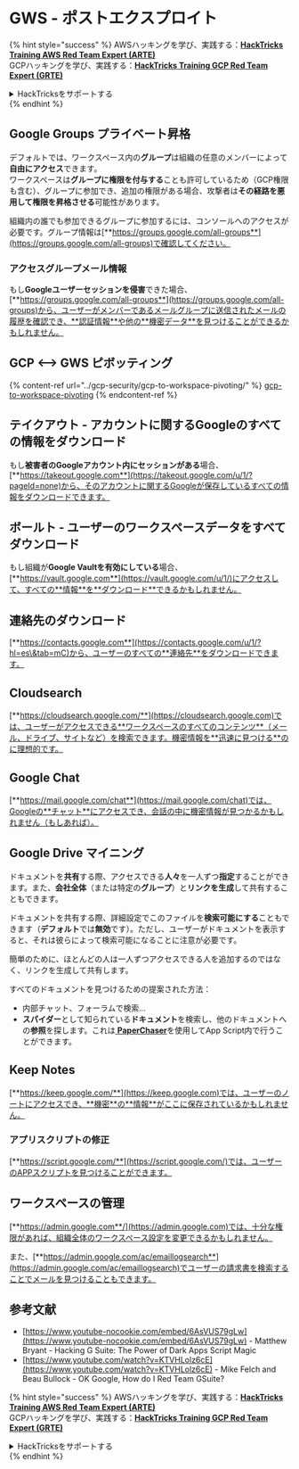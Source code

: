# GWS - ポストエクスプロイト

{% hint style="success" %}
AWSハッキングを学び、実践する：<img src="../../.gitbook/assets/image (1) (1) (1) (1).png" alt="" data-size="line">[**HackTricks Training AWS Red Team Expert (ARTE)**](https://training.hacktricks.xyz/courses/arte)<img src="../../.gitbook/assets/image (1) (1) (1) (1).png" alt="" data-size="line">\
GCPハッキングを学び、実践する：<img src="../../.gitbook/assets/image (2) (1).png" alt="" data-size="line">[**HackTricks Training GCP Red Team Expert (GRTE)**<img src="../../.gitbook/assets/image (2) (1).png" alt="" data-size="line">](https://training.hacktricks.xyz/courses/grte)

<details>

<summary>HackTricksをサポートする</summary>

* [**サブスクリプションプラン**](https://github.com/sponsors/carlospolop)を確認してください！
* **💬 [**Discordグループ**](https://discord.gg/hRep4RUj7f)または[**Telegramグループ**](https://t.me/peass)に参加するか、**Twitter** 🐦 [**@hacktricks\_live**](https://twitter.com/hacktricks_live)**をフォローしてください。**
* **[**HackTricks**](https://github.com/carlospolop/hacktricks)および[**HackTricks Cloud**](https://github.com/carlospolop/hacktricks-cloud)のGitHubリポジトリにPRを提出してハッキングトリックを共有してください。**

</details>
{% endhint %}

## Google Groups プライベート昇格

デフォルトでは、ワークスペース内の**グループ**は組織の任意のメンバーによって**自由にアクセス**できます。\
ワークスペースは**グループに権限を付与する**ことも許可しているため（GCP権限も含む）、グループに参加でき、追加の権限がある場合、攻撃者は**その経路を悪用して権限を昇格させる**可能性があります。

組織内の誰でも参加できるグループに参加するには、コンソールへのアクセスが必要です。グループ情報は[**https://groups.google.com/all-groups**](https://groups.google.com/all-groups)で確認してください。

### アクセスグループメール情報

もし**Googleユーザーセッションを侵害**できた場合、[**https://groups.google.com/all-groups**](https://groups.google.com/all-groups)から、ユーザーがメンバーであるメールグループに送信されたメールの履歴を確認でき、**認証情報**や他の**機密データ**を見つけることができるかもしれません。

## GCP <--> GWS ピボッティング

{% content-ref url="../gcp-security/gcp-to-workspace-pivoting/" %}
[gcp-to-workspace-pivoting](../gcp-security/gcp-to-workspace-pivoting/)
{% endcontent-ref %}

## テイクアウト - アカウントに関するGoogleのすべての情報をダウンロード

もし**被害者のGoogleアカウント内にセッションがある**場合、[**https://takeout.google.com**](https://takeout.google.com/u/1/?pageId=none)から、そのアカウントに関するGoogleが保存しているすべての情報をダウンロードできます。

## ボールト - ユーザーのワークスペースデータをすべてダウンロード

もし組織が**Google Vaultを有効にしている**場合、[**https://vault.google.com**](https://vault.google.com/u/1/)にアクセスして、すべての**情報**を**ダウンロード**できるかもしれません。

## 連絡先のダウンロード

[**https://contacts.google.com**](https://contacts.google.com/u/1/?hl=es\&tab=mC)から、ユーザーのすべての**連絡先**をダウンロードできます。

## Cloudsearch

[**https://cloudsearch.google.com/**](https://cloudsearch.google.com)では、ユーザーがアクセスできる**ワークスペースのすべてのコンテンツ**（メール、ドライブ、サイトなど）を検索できます。機密情報を**迅速に見つける**のに理想的です。

## Google Chat

[**https://mail.google.com/chat**](https://mail.google.com/chat)では、Googleの**チャット**にアクセスでき、会話の中に機密情報が見つかるかもしれません（もしあれば）。

## Google Drive マイニング

ドキュメントを**共有**する際、アクセスできる**人々**を一人ずつ**指定**することができます。また、**会社全体**（または特定の**グループ**）と**リンクを生成**して共有することもできます。

ドキュメントを共有する際、詳細設定でこのファイルを**検索可能にする**こともできます（**デフォルト**では**無効**です）。ただし、ユーザーがドキュメントを表示すると、それは彼らによって検索可能になることに注意が必要です。

簡単のために、ほとんどの人は一人ずつアクセスできる人を追加するのではなく、リンクを生成して共有します。

すべてのドキュメントを見つけるための提案された方法：

* 内部チャット、フォーラムで検索...
* **スパイダー**として知られている**ドキュメント**を検索し、他のドキュメントへの**参照**を探します。これは[ **PaperChaser**](https://github.com/mandatoryprogrammer/PaperChaser)を使用してApp Script内で行うことができます。

## **Keep Notes**

[**https://keep.google.com/**](https://keep.google.com)では、ユーザーのノートにアクセスでき、**機密**の**情報**がここに保存されているかもしれません。

### アプリスクリプトの修正

[**https://script.google.com/**](https://script.google.com/)では、ユーザーのAPPスクリプトを見つけることができます。

## **ワークスペースの管理**

[**https://admin.google.com**/](https://admin.google.com)では、十分な権限があれば、組織全体のワークスペース設定を変更できるかもしれません。

また、[**https://admin.google.com/ac/emaillogsearch**](https://admin.google.com/ac/emaillogsearch)でユーザーの請求書を検索することでメールを見つけることもできます。

## 参考文献

* [https://www.youtube-nocookie.com/embed/6AsVUS79gLw](https://www.youtube-nocookie.com/embed/6AsVUS79gLw) - Matthew Bryant - Hacking G Suite: The Power of Dark Apps Script Magic
* [https://www.youtube.com/watch?v=KTVHLolz6cE](https://www.youtube.com/watch?v=KTVHLolz6cE) - Mike Felch and Beau Bullock - OK Google, How do I Red Team GSuite?

{% hint style="success" %}
AWSハッキングを学び、実践する：<img src="../../.gitbook/assets/image (1) (1) (1) (1).png" alt="" data-size="line">[**HackTricks Training AWS Red Team Expert (ARTE)**](https://training.hacktricks.xyz/courses/arte)<img src="../../.gitbook/assets/image (1) (1) (1) (1).png" alt="" data-size="line">\
GCPハッキングを学び、実践する：<img src="../../.gitbook/assets/image (2) (1).png" alt="" data-size="line">[**HackTricks Training GCP Red Team Expert (GRTE)**<img src="../../.gitbook/assets/image (2) (1).png" alt="" data-size="line">](https://training.hacktricks.xyz/courses/grte)

<details>

<summary>HackTricksをサポートする</summary>

* [**サブスクリプションプラン**](https://github.com/sponsors/carlospolop)を確認してください！
* **💬 [**Discordグループ**](https://discord.gg/hRep4RUj7f)または[**Telegramグループ**](https://t.me/peass)に参加するか、**Twitter** 🐦 [**@hacktricks\_live**](https://twitter.com/hacktricks_live)**をフォローしてください。**
* **[**HackTricks**](https://github.com/carlospolop/hacktricks)および[**HackTricks Cloud**](https://github.com/carlospolop/hacktricks-cloud)のGitHubリポジトリにPRを提出してハッキングトリックを共有してください。**

</details>
{% endhint %}
